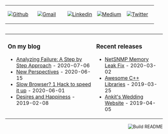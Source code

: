 <table width="100%"><tr><td width="20%">
   
  [![Github](https://img.shields.io/badge/-jain--mukesh-black?logo=github&style=flat-square)](https://github.com/jain-mukesh)
</td><td width="20%">
  
  [![Gmail](https://img.shields.io/badge/-jainmukesh@gmail.com-black?logo=gmail&style=flat-square)](mailto:jainmukesh@gmail.com)
</td><td width="20%">
  
  [![Linkedin](https://img.shields.io/badge/-jain--mukesh-blue?logo=linkedin&style=flat-square)](https://www.linkedin.com/in/jain-mukesh)
</td><td width="20%">
  
  [![Medium](https://img.shields.io/badge/-@jainmukesh-black?logo=medium&style=flat-square)](https://medium.com/@jainmukesh)
</td><td width="20%">

  [![Twitter](https://img.shields.io/badge/-__mjain-blue?logo=twitter&style=flat-square)](https://twitter.com/_mjain)
</td></tr><table>

<table><tr><td valign="top">

### On my blog
<!-- blog starts -->
* [Analyzing Failure: A Step by Step Approach](https://medium.com/@nimish.jain_21547/analyzing-failure-a-step-by-step-approach-e430047995f4) - 2020-07-06
* [New Perspectives](https://medium.com/@jainmukesh/new-perspectives-72516b150a9) - 2020-06-15
* [Slow Browser? 1 Hack to speed it up](https://medium.com/@jainmukesh/slow-browser-1-hack-to-speed-it-up-2c6d90152b7b) - 2020-06-01
* [Desires and Happiness](https://medium.com/@jainmukesh/desires-and-happiness-7a19f737684e) - 2019-02-08
<!-- blog ends -->
</td><td valign="top">

### Recent releases
<!-- recent_releases starts -->
* [NetSNMP Memory Leak Fix](https://github.com/net-snmp/net-snmp/pull/78) - 2020-03-02
* [Awesome C++ Libraries](https://github.com/jain-mukesh/cpp-tools) - 2019-03-25
* [Ankit's Wedding Website](https://github.com/jain-mukesh/ankit-wedding) - 2019-04-05
<!-- recent_releases ends -->
</td></tr></table>

<!-- [![GitHub](https://github-readme-stats.vercel.app/api?username=jain-mukesh)](https://github.com/jain-mukesh) -->

<a href="https://github.com/jain-mukesh/jain-mukesh/actions"><img src="https://github.com/jain-mukesh/jain-mukesh/workflows/Build%20README/badge.svg" align="right" alt="Build README"></a>
